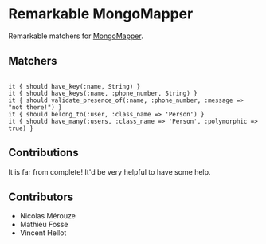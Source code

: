 # Remarkable MongoMapper

Remarkable matchers for [MongoMapper](http://github.com/jnunemaker/mongomapper).

## Matchers

<pre><code>
it { should have_key(:name, String) }
it { should have_keys(:name, :phone_number, String) }
it { should validate_presence_of(:name, :phone_number, :message => "not there!") }
it { should belong_to(:user, :class_name => 'Person') }
it { should have_many(:users, :class_name => 'Person', :polymorphic => true) }
</code></pre>

## Contributions

It is far from complete! It'd be very helpful to have some help.

## Contributors

* Nicolas Mérouze
* Mathieu Fosse
* Vincent Hellot